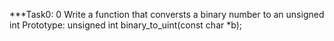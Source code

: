 ***Task0: 0
  Write a function that conversts a binary number to an unsigned int
  Prototype: unsigned int binary_to_uint(const char *b);


